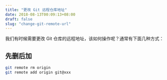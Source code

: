 ```yaml
---
title: "更改 Git 远程仓库地址"
date: 2018-08-13T00:09:13+08:00
draft: false
slug: "change-git-remote-url"
---
```


我们有时候需要更改 Git 仓库的远程地址，该如何操作呢？通常有下面几种方式：

## 先删后加

```zsh
git remote rm origin
git remote add origin git@xxx
```

